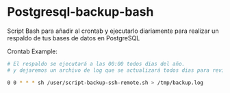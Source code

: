 # Postgresql-backup-bash

Script Bash para añadir al crontab y ejecutarlo diariamente para realizar un respaldo de tus bases de datos en PostgreSQL

Crontab Example:

```bash
# El respaldo se ejecutará a las 00:00 todos dias del año.
# y dejaremos un archivo de log que se actualizará todos dias para revisar en caso de llegarle un mail de falla de respaldo.

0 0 * * * sh /user/script-backup-ssh-remote.sh > /tmp/backup.log
```
